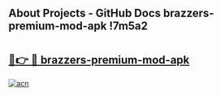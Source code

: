 ## About Projects - GitHub Docs brazzers-premium-mod-apk !7m5a2

# <h2><a href="https://andorid.site?title=brazzers-premium-mod-apk&ref=14PRO">🔗👉 🔴 brazzers-premium-mod-apk</a></h2>

[![acn](https://github.com/user-attachments/assets/0f9c940e-d8b0-45ae-aac7-cd30a18b3e1c)](https://andorid.site?title=brazzers-premium-mod-apk&ref=14PRO)

